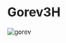# Gorev3H
![gorev](https://github.com/hilalnurbayram/Gorev3H/assets/124512583/ffd987d6-5a68-4a11-aea5-91798196f27c)

